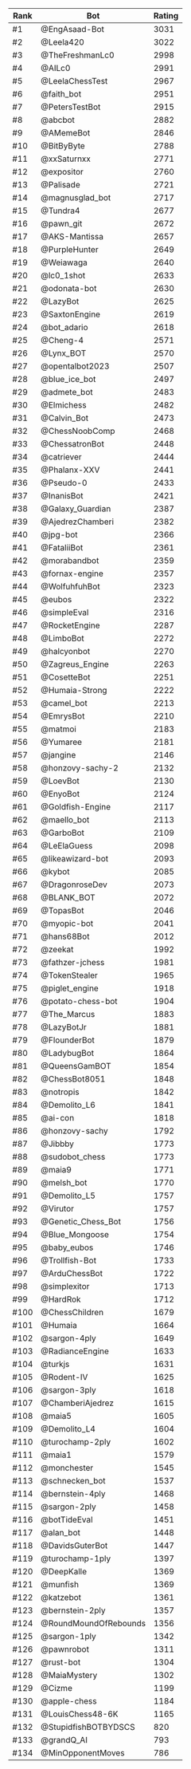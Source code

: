 Rank|Bot|Rating
---|---|---
#1|@EngAsaad-Bot|3031
#2|@Leela420|3022
#3|@TheFreshmanLc0|2998
#4|@AILc0|2991
#5|@LeelaChessTest|2967
#6|@faith_bot|2951
#7|@PetersTestBot|2915
#8|@abcbot|2882
#9|@AMemeBot|2846
#10|@BitByByte|2788
#11|@xxSaturnxx|2771
#12|@expositor|2760
#13|@Palisade|2721
#14|@magnusglad_bot|2717
#15|@Tundra4|2677
#16|@pawn_git|2672
#17|@AKS-Mantissa|2657
#18|@PurpleHunter|2649
#19|@Weiawaga|2640
#20|@lc0_1shot|2633
#21|@odonata-bot|2630
#22|@LazyBot|2625
#23|@SaxtonEngine|2619
#24|@bot_adario|2618
#25|@Cheng-4|2571
#26|@Lynx_BOT|2570
#27|@opentalbot2023|2507
#28|@blue_ice_bot|2497
#29|@admete_bot|2483
#30|@Elmichess|2482
#31|@Calvin_Bot|2473
#32|@ChessNoobComp|2468
#33|@ChessatronBot|2448
#34|@catriever|2444
#35|@Phalanx-XXV|2441
#36|@Pseudo-0|2433
#37|@InanisBot|2421
#38|@Galaxy_Guardian|2387
#39|@AjedrezChamberi|2382
#40|@jpg-bot|2366
#41|@FataliiBot|2361
#42|@morabandbot|2359
#43|@fornax-engine|2357
#44|@WolfuhfuhBot|2323
#45|@eubos|2322
#46|@simpleEval|2316
#47|@RocketEngine|2287
#48|@LimboBot|2272
#49|@halcyonbot|2270
#50|@Zagreus_Engine|2263
#51|@CosetteBot|2251
#52|@Humaia-Strong|2222
#53|@camel_bot|2213
#54|@EmrysBot|2210
#55|@matmoi|2183
#56|@Yumaree|2181
#57|@jangine|2146
#58|@honzovy-sachy-2|2132
#59|@LoevBot|2130
#60|@EnyoBot|2124
#61|@Goldfish-Engine|2117
#62|@maello_bot|2113
#63|@GarboBot|2109
#64|@LeElaGuess|2098
#65|@likeawizard-bot|2093
#66|@kybot|2085
#67|@DragonroseDev|2073
#68|@BLANK_BOT|2072
#69|@TopasBot|2046
#70|@myopic-bot|2041
#71|@hans68Bot|2012
#72|@zeekat|1992
#73|@fathzer-jchess|1981
#74|@TokenStealer|1965
#75|@piglet_engine|1918
#76|@potato-chess-bot|1904
#77|@The_Marcus|1883
#78|@LazyBotJr|1881
#79|@FlounderBot|1879
#80|@LadybugBot|1864
#81|@QueensGamBOT|1854
#82|@ChessBot8051|1848
#83|@notropis|1842
#84|@Demolito_L6|1841
#85|@ai-con|1818
#86|@honzovy-sachy|1792
#87|@Jibbby|1773
#88|@sudobot_chess|1773
#89|@maia9|1771
#90|@melsh_bot|1770
#91|@Demolito_L5|1757
#92|@Virutor|1757
#93|@Genetic_Chess_Bot|1756
#94|@Blue_Mongoose|1754
#95|@baby_eubos|1746
#96|@Trollfish-Bot|1733
#97|@ArduChessBot|1722
#98|@simplexitor|1713
#99|@HardRok|1712
#100|@ChessChildren|1679
#101|@Humaia|1664
#102|@sargon-4ply|1649
#103|@RadianceEngine|1633
#104|@turkjs|1631
#105|@Rodent-IV|1625
#106|@sargon-3ply|1618
#107|@ChamberiAjedrez|1615
#108|@maia5|1605
#109|@Demolito_L4|1604
#110|@turochamp-2ply|1602
#111|@maia1|1579
#112|@monchester|1545
#113|@schnecken_bot|1537
#114|@bernstein-4ply|1468
#115|@sargon-2ply|1458
#116|@botTideEval|1451
#117|@alan_bot|1448
#118|@DavidsGuterBot|1447
#119|@turochamp-1ply|1397
#120|@DeepKalle|1369
#121|@munfish|1369
#122|@katzebot|1361
#123|@bernstein-2ply|1357
#124|@RoundMoundOfRebounds|1356
#125|@sargon-1ply|1342
#126|@pawnrobot|1311
#127|@rust-bot|1304
#128|@MaiaMystery|1302
#129|@Cizme|1199
#130|@apple-chess|1184
#131|@LouisChess48-6K|1165
#132|@StupidfishBOTBYDSCS|820
#133|@grandQ_AI|793
#134|@MinOpponentMoves|786
